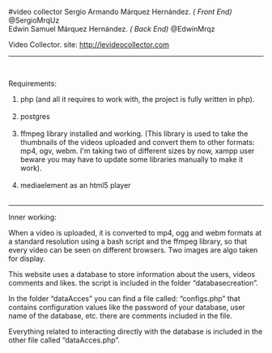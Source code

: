 #video collector
Sergio Armando Márquez Hernández. *( Front End)*  @SergioMrqUz <br>
Edwin Samuel Márquez Hernández. *( Back End)*  @EdwinMrqz <br>

Video Collector.  site: http://levideocollector.com <br>

------
<br>

Requirements:<br> 

1. php (and all it requires to work with, the project is fully written in php). <br> <br>
2. postgres <br><br>
3. ffmpeg library installed and working. (This library is used to take the thumbnails of the videos uploaded and convert them to other formats: mp4, ogv, webm. I'm taking two of different sizes by now, xampp user beware you may have to update some libraries manually to make it work).<br><br>
4. mediaelement as an html5 player<br> <br>


-----
Inner working: <br>

When a video is uploaded, it is converted to mp4, ogg and webm formats at a standard resolution using a bash script and the ffmpeg library, so that every video can be seen on different browsers. Two images are algo taken for display.<br>

This website uses a database to store information about the users, videos comments and likes. 
the script is included in the folder “databasecreation”.<br>

In the folder “dataAcces” you can find a file called: “configs.php” that contains configuration values like the password of your database, user name of the database, etc. there are comments included in the file. <br>

Everything related to interacting directly with the database is included in the other file called “dataAcces.php”.<br>

 
